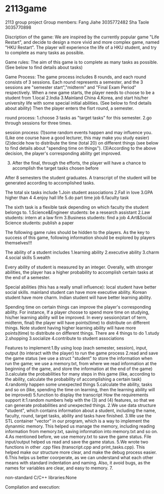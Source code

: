 # 2113game
2113 group project
Group members: Fang Jiahe 3035772482
               Sha Taole  3035770898

Discription of the game: We are inspired by the currently popular game "Life Restart", and decide to design a more vivid and more complex game, named "HKU Restart". The player will experience the life of a HKU student, and try to complete as many tasks as possible.

Game rules: The aim of this game is to complete as many tasks as possible.  (See below to find details about tasks) 

Game Process: The game process includes 8 rounds, and each round consists of 3 sessions.
Each round represents a semester, and the 3 sessions are "semester start","midterm" and "Final Exam Period" respectively.
When a new game starts, the player needs to choose to be a student from 1.local 2.India 3.Mainland China 4.Korea, and start his/her university life with some special initial abilities. (See below to find details about ability)
Then the player enters the fisrt round, a semester.
            
round process:
1.choose 3 tasks as "target tasks" for this semester.
2.go through sessions for three times.

session process:
(1)some random events happen and may influence you.(Like one course have a good lecturer, this may make you study easier)
(2)decide how to distribute the time (total 20) on different things (see below to find details about "spending time on things").
(3)According to the above decision, the player's corresponding ability get improved.
                              
3. After the final, through the efforts, the player will have a chance to accomplish the target tasks chosen before

After 8 semesters the student graduates. A transcript of the student will be generated according to accomplished tasks.
            
The total six tasks include 
1.Join student associations 
2.Fall in love 
3.GPA higher than 4 
4.enjoy hall life 
5.do part time job 
6.faculty task
            
The sixth task is a flexible task depending on which faculty the student belongs to. 
1.Science&Engineer students: be a research assistant
2.Law students: intern at a law firm 
3.Business students: find a job 
4.Art&Social Science students: publish a paper
 
 
The following game rules should be hidden to the players. As the key to success of this game, following information should be explored by players themselves!!!

The ability of a student includes 
1.learning ability 
2.executive ability 
3.charm 
4.social skills 
5.wealth

Every ability of student is measured by an integer.
Overally, with stronger abilities, the player has a higher probability to accomplish certain tasks at the end of a semester.

Special abilities (this has a really small influence):
local student have better social skills.
mainland student can have more executive ability.
Korean student have more charm.
Indian student will have better learning ability.

Spending time on certain things can improve the player's corresponding ability. 
For instance, If a player choose to spend more time on studying, his/her learning ability will be improved. 
In every session(start of term, midterm, final) the player will have points(time) to distribute on different things.
Note student having higher learning ability will have more points(time) to distribute on different things.
There are 4 things to do 
1.study 
2.shopping 
3.socialize 
4.contribute to student associations 

Features to implement:1.By using loop (each semester, session), input, output (to interact with the player) to run the game process
                      2.read and save the game status (we use a struct "student" to store the information when run the game; we use a memory.txt, from where we read information at the beginning of the game, and store the information at the end of the game) 
                      3.calculate the probabilities for many steps in this game (like, according to the ability, calculate the probability of accomplishing a certain task)
                      4.randomly happen some unexpected things 
                      5.calculate the ability, tasks and so on (like, spending the time on learning, then the learning ability will be improved)
                      5.function to display the transcript 
How the requirements support it:1.random numbers help with the (3) and (4) features, so that we can generate probabilities and unexpected things.
                                2.We use data structure "student", which contains information about a student, including the name, faculty, round, target tasks, ability and tasks have finished.
                                3.We use the STL container "vector" in our program, which is a way to implement the dynanmic memory. This helped us manage the memory, including reading information from memory.txt, saving information into memory.txt and so on.
                                4.As mentioned before, we use memory.txt to save the game status. File input/output helped us read and save the game status.
                                5.We wrote two functions in other .cpp files (transcript.cpp and print_tasks.cpp). This helped make our structure more clear, and make the debug process easier.
                                6.This helps us better coorperate, as we can understand what each other means with standard indentation and naming. Also, it avoid bugs, as the names for variables are clear, and easy to memory.
                                7.
            
non-standard C/C++ libraries:None

Compilation and execution:
